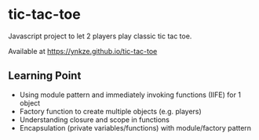 # tic-tac-toe
Javascript project to let 2 players play classic tic tac toe.

Available at https://ynkze.github.io/tic-tac-toe

## Learning Point
* Using module pattern and immediately invoking functions (IIFE) for 1 object
* Factory function to create multiple objects (e.g. players)
* Understanding closure and scope in functions
* Encapsulation (private variables/functions) with module/factory pattern
